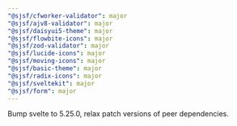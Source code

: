 ```yaml
---
"@sjsf/cfworker-validator": major
"@sjsf/ajv8-validator": major
"@sjsf/daisyui5-theme": major
"@sjsf/flowbite-icons": major
"@sjsf/zod-validator": major
"@sjsf/lucide-icons": major
"@sjsf/moving-icons": major
"@sjsf/basic-theme": major
"@sjsf/radix-icons": major
"@sjsf/sveltekit": major
"@sjsf/form": major
---
```


Bump svelte to 5.25.0, relax patch versions of peer dependencies.
